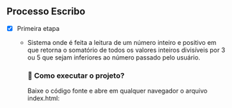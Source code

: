## Processo  Escribo 

- [x] Primeira etapa
  - Sistema onde é feita a leitura de um número inteiro e positivo em que retorna o somatório de todos os valores inteiros divisíveis por 3 ou 5 que sejam inferiores ao número passado pelo usuário.

    ### 🚀 Como executar o projeto?

    Baixe o código fonte e abre em qualquer navegador o arquivo index.html:
